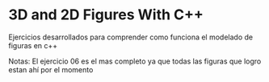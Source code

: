 # 3D and 2D Figures With C++
Ejercicios desarrollados para comprender como funciona el modelado de figuras en c++

Notas:
El ejercicio 06 es el mas completo ya que todas las figuras que logro estan ahí por el momento
